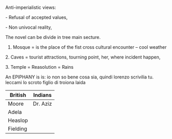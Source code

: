 Anti-imperialistic views:

- Refusal of accepted values,

- Non univocal reality,

The novel can be divide in tree main secture.

1. Mosque = is the place of the fist cross cultural encounter – cool weather

2. Caves = tourist attractions, tourning point, her, where incident happen, 

3. Temple = Reasolution = Rains
 
An  EPIPHANY  is is: io non so bene cosa sia, quindi lorenzo scrivilia tu. leccami lo scroto figlio di troiona laida

| British  | Indians  |
| -------- | -------- |
| Moore    | Dr. Aziz |
| Adela    |          |
| Heaslop  |          |
| Fielding |          |
